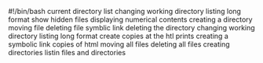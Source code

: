 #!/bin/bash
current directory
list
changing working directory
listing long format
show hidden files
displaying numerical contents
creating a directory
moving file
deleting file
symblic link
deleting the directory
changing working directory
listing long format
create copies at the htl
prints
creating a symbolic link
copies of html
moving all files
deleting all files
creating directories
listin files and directories

